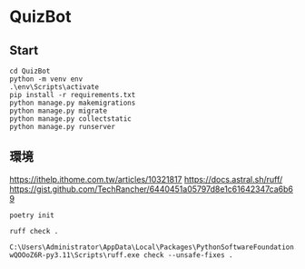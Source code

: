 # QuizBot
## 

## Start

```
cd QuizBot
python -m venv env 
.\env\Scripts\activate
pip install -r requirements.txt
python manage.py makemigrations
python manage.py migrate
python manage.py collectstatic
python manage.py runserver
```






## 環境
https://ithelp.ithome.com.tw/articles/10321817
https://docs.astral.sh/ruff/
https://gist.github.com/TechRancher/6440451a05797d8e1c61642347ca6b69
```
poetry init
```
```
ruff check .
```


```
C:\Users\Administrator\AppData\Local\Packages\PythonSoftwareFoundation.Python.3.11_qbz5n2kfra8p0\LocalCache\Local\pypoetry\Cache\virtualenvs\djangodemo-wQOOoZ6R-py3.11\Scripts\ruff.exe check --unsafe-fixes .
```
